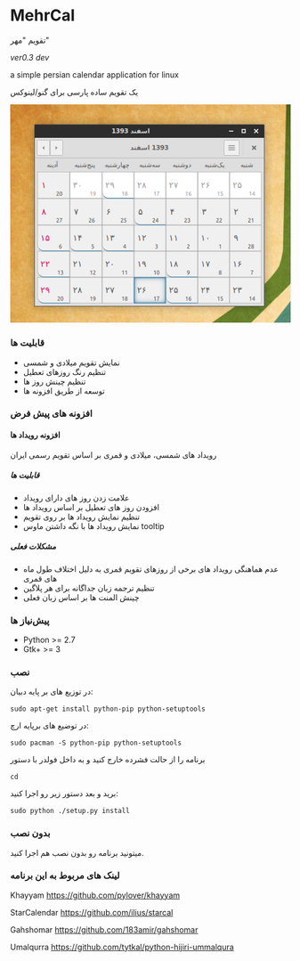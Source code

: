 # MehrCal
تقویم "مهر"

*ver0.3 dev*

a simple persian calendar application for linux 

یک تقویم ساده پارسی برای گنو/لینوکس

![MehrCal screenshot](https://raw.githubusercontent.com/meyt/mehrcal/master/mehrcal-screenshot.png)


### قابلیت ها
- نمایش تقویم میلادی و شمسی
- تنظیم رنگ روزهای تعطیل
- تنظیم چینش روز ها
- توسعه از طریق افزونه ها

### افزونه های پیش فرض

#### افزونه رویداد ها
رویداد های شمسی، میلادی و قمری بر اساس تقویم رسمی ایران

##### قابلیت ها
- علامت زدن روز های دارای رویداد
- افزودن روز های تعطیل بر اساس رویداد ها
- تنظیم نمایش رویداد ها بر روی تقویم
- نمایش رویداد ها با نگه داشتن ماوس tooltip

##### مشکلات فعلی 
- عدم هماهنگی رویداد های برخی از روزهای تقویم قمری به دلیل اختلاف طول ماه های قمری
- تنظیم ترجمه زبان جداگانه برای هر پلاگین
- چینش المنت ها بر اساس زبان فعلی

### پیش‌نیاز ها
- Python >= 2.7
- Gtk+ >= 3


### نصب
در توزیع های بر پایه دبیان:

    sudo apt-get install python-pip python-setuptools

در توضیع های برپایه ارچ:

    sudo pacman -S python-pip python-setuptools

برنامه را از حالت فشرده خارج کنید و به داخل فولدر با دستور

    cd 

برید و بعد دستور زیر رو اجرا کنید:

	sudo python ./setup.py install 

### بدون نصب
میتونید برنامه رو بدون نصب هم اجرا کنید.


### لینک های مربوط به این برنامه
Khayyam https://github.com/pylover/khayyam

StarCalendar https://github.com/ilius/starcal

Gahshomar https://github.com/183amir/gahshomar

Umalqurra https://github.com/tytkal/python-hijiri-ummalqura

